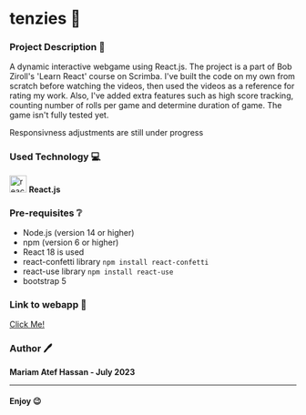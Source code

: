 # tenzies 🎲

### Project Description :page_facing_up:
A dynamic interactive webgame using React.js. The project is a part of Bob Ziroll's 'Learn React' course on Scrimba. I've built the code on my own from scratch before watching the videos, then used the videos as a reference for rating my work. Also, I've added extra features such as high score tracking, counting number of rolls per game and determine duration of game. The game isn't fully tested yet.

Responsivness adjustments are still under progress


### Used Technology 💻

<img src="https://upload.wikimedia.org/wikipedia/commons/thumb/a/a7/React-icon.svg/2300px-React-icon.svg.png" alt="react" width="30" height="30"> __React.js__

### Pre-requisites :grey_question:
- Node.js (version 14 or higher)
- npm (version 6 or higher)
- React 18 is used
- react-confetti library ``` npm install react-confetti ```
- react-use library ``` npm install react-use  ```
- bootstrap 5

### Link to webapp 🔗

<a href="https://mariamatef226.github.io/tenzies/"> Click Me! </a>

### Author 🖊️

**Mariam Atef Hassan  - July 2023**

<hr>

#### Enjoy :wink:




